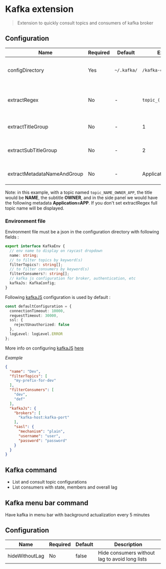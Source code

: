 # Kafka extension

> Extension to quickly consult topics and consumers of kafka broker

## Configuration

| Name                        | Required | Default     | Example                | Description                                                       |
|-----------------------------|----------|-------------|------------------------|-------------------------------------------------------------------|
| configDirectory             | Yes      | `~/.kafka/` | `/kafka-config/`       | Configuration directory containing [env files](#environment-file) |
| extractRegex                | No       | -           | `topic_(.*)_(.*)_(.*)` | Regex to extract information from topic name                      |
| extractTitleGroup           | No       | -           | 1                      | Group to get from regex to display title                          |
| extractSubTitleGroup        | No       | -           | 2                      | Group to get from regex to display subtitle                       |
| extractMetadataNameAndGroup | No       | -           | Application=3          | Extract metadata from regex                                       |

Note: in this example, with a topic named `topic_NAME_OWNER_APP`, the title
would be **NAME**, the subtitle **OWNER**, and in the side panel we would have
the following metadata **Application=APP**. If you don't set extractRegex full
topic name will be displayed.

### Environment file

Environment file must be a json in the configuration directory with following
fields :

````typescript
export interface KafkaEnv {
  // env name to display on raycast dropdown
  name: string;
  // to filter topics by keyword(s)
  filterTopics?: string[];
  // to filter consumers by keyword(s)
  filterConsumers?: string[];
  // kafka js configuration for broker, authentication, etc
  kafkaJs: KafkaConfig;
}
````

Following [kafkaJS](https://kafka.js.org/) configuration is used by default :

````typescript
const defaultConfiguration = {
  connectionTimeout: 10000,
  requestTimeout: 30000,
  ssl: {
    rejectUnauthorized: false
  },
  logLevel: logLevel.ERROR
};
````

More info on configuring
[kafkaJS](https://kafka.js.org/) [here](https://kafka.js.org/docs/configuration)

_Example_

````json
{
  "name": "Dev",
  "filterTopics": [
    "my-prefix-for-dev"
  ],
  "filterConsumers": [
    "dev",
    "def"
  ],
  "kafkaJs": {
    "brokers": [
      "kafka-host:kafka-port"
    ],
    "sasl": {
      "mechanism": "plain",
      "username": "user",
      "password": "password"
    }
  }
}

````

## Kafka command

- List and consult topic configurations
- List consumers with state, members and overall lag

## Kafka menu bar command

Have kafka in menu bar with background actualization every 5 minutes

## Configuration

| Name           | Required | Default | Description                                    |
|----------------|----------|---------|------------------------------------------------|
| hideWithoutLag | No       | false   | Hide consumers without lag to avoid long lists |
